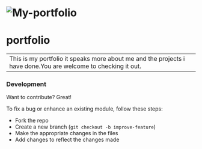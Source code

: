 # ![My-portfolio](https://sawe-daisy.github.io/portfolio/)

# portfolio

<table>
<tr>
<td>
  This is my portfolio it speaks more about me and the projects i have done.You are welcome to checking it out.
</td>
</tr>
</table>

### Development

Want to contribute? Great!

To fix a bug or enhance an existing module, follow these steps:

- Fork the repo
- Create a new branch (`git checkout -b improve-feature`)
- Make the appropriate changes in the files
- Add changes to reflect the changes made
